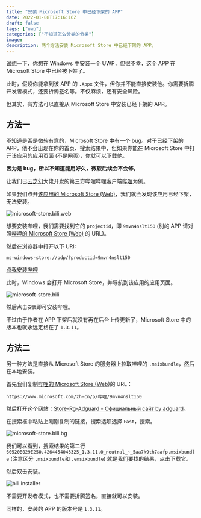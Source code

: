 ```yaml
---
title: "安装 Microsoft Store 中已经下架的 APP"
date: 2022-01-08T17:16:16Z
draft: false
tags: ["uwp"]
categories: ["不知道怎么分类的分类"]
image:
description: 两个方法安装 Microsoft Store 中已经下架的 APP。
---
```


<!--
![](https://mogeko.github.io/blog-images/r/088/)
{{< spoiler >}}{{< /spoiler >}}
&emsp;&emsp;
 -->

试想一下，你想在 Windows 中安装一个 UWP，但很不幸，这个 APP 在 Microsoft Store 中已经被下架了。

此时，假设你能拿到该 APP 的 `.Appx` 文件，但你并不能直接安装他。你需要折腾开发者模式，还要折腾签名等。不仅麻烦，还有安全风险。

但其实，有方法可以直接从 Microsoft Store 中安装已经下架的 APP。

## 方法一

不知道是否是微软有意的，Microsoft Store 中有一个 bug。对于已经下架的 APP，他不会出现在你的首页、搜索结果中，但如果你能在 Microsoft Store 中打开该应用的应用页面 (不是网页)，你就可以下载他。

**因为是 bug，所以不知道能用好久，微软后续会不会修。**

让我们已[云之幻](https://github.com/Richasy)大佬开发的第三方哔哩哔哩客户端[哔哩](https://github.com/Richasy/Bili.Uwp)为例。

如果我们点开[该应用的 Microsoft Store (Web)](https://www.microsoft.com/zh-cn/p/%E5%93%94%E5%93%A9/9mvn4nslt150)，我们就会发现该应用已经下架，无法安装。

![microsoft-store.bili.web](https://mogeko.github.io/blog-images/r/088/microsoft-store.bili.web.png)

想要安装哔哩，我们需要找到它的 `projectid`，即 `9mvn4nslt150` (别的 APP 请对照[哔哩的 Microsoft Store (Web)](https://www.microsoft.com/zh-cn/p/%E5%93%94%E5%93%A9/9mvn4nslt150) 的 URL)。

然后在浏览器中打开以下 URI:

```plaintext
ms-windows-store://pdp/?productid=9mvn4nslt150
```

[点我安装哔哩](ms-windows-store://pdp/?productid=9mvn4nslt150)

此时，Windows 会打开 Microsoft Store，并导航到该应用的应用页面。

![microsoft-store.bili](https://mogeko.github.io/blog-images/r/088/microsoft-store.bili.png)

然后点击`安装`即可安装哔哩。

不过由于作者在 APP 下架后就没有再在后台上传更新了，Microsoft Store 中的版本也就永远定格在了 `1.3.11`。

## 方法二

另一种方法是直接从 Microsoft Store 的服务器上拉取哔哩的 `.msixbundle`，然后在本地安装。

首先我们复制[哔哩的 Microsoft Store (Web)](https://www.microsoft.com/zh-cn/p/%E5%93%94%E5%93%A9/9mvn4nslt150)的 URL：

```plaintext
https://www.microsoft.com/zh-cn/p/哔哩/9mvn4nslt150
```

然后打开这个网站：[Store-Rg-Adguard - Официальный сайт by adguard](https://store.rg-adguard.net)。

在搜索框中粘贴上刚刚复制的链接，搜索选项选择 `Fast`，搜索。

![microsoft-store.bili.bg](https://mogeko.github.io/blog-images/r/088/microsoft-store.bili.bg.png)

我们可以看到，搜索结果的第二行 `60520B029E250.4264454043325_1.3.11.0_neutral_~_5aa7k9th7aafp.msixbundle` (注意区分 `.msixbundle`和 `.emsixbundle`) 就是我们要找的结果，点击下载它。

然后双击安装。

![bili.installer](https://mogeko.github.io/blog-images/r/088/bili.installer.png)

不需要开发者模式，也不需要折腾签名，直接就可以安装。

同样的，安装的 APP 的版本号是 `1.3.11`。
